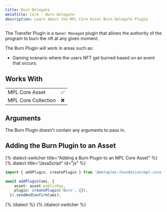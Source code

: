 ```yaml
---
title: Burn Delegate
metaTitle: Core - Burn Delegate
description: Learn about the MPL Core Asset Burn Delegate Plugin
---
```


The Transfer Plugin is a `Owner Managed` plugin that allows the authority of the program to burn the nft at any given moment.

The Burn Plugin will work in areas such as:

- Gaming scenario where the users NFT get burned based on an event that occurs.

## Works With

|                     |     |
| ------------------- | --- |
| MPL Core Asset      | ✅  |
| MPL Core Collection | ❌  |

## Arguments

The Burn Plugin doesn't contain any arguments to pass in.


## Adding the Burn Plugin to an Asset

{% dialect-switcher title="Adding a Burn Plugin to an MPL Core Asset" %}
{% dialect title="JavaScript" id="js" %}

```ts
import { addPlugin, createPlugin } from '@metaplex-foundation/mpl-core'

await addPlugin(umi, {
    asset: asset.publicKey,
    plugin: createPlugin('Burn', {}),
  }).sendAndConfirm(umi);
```

{% /dialect %}
{% /dialect-switcher %}